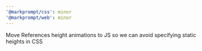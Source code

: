 ```yaml
---
'@markprompt/css': minor
'@markprompt/web': minor
---
```


Move References height animations to JS so we can avoid specifying static heights in CSS
